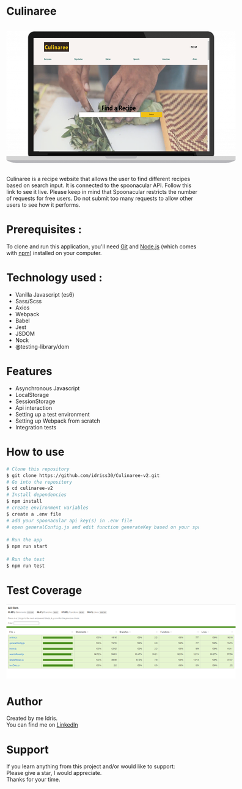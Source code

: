 # Culinaree

<img
  src="./src/assets/img/finalCulinaree.png"
  alt="project image"
  style="display: inline-block; margin: 1rem auto; max-width: 600px; max-height:800px"/>

Culinaree is a recipe website that allows the user to find different recipes based on search input.
It is connected to the spoonacular API.
Follow this link to see it live.
Please keep in mind that Spoonacular restricts the number of requests for free users.
Do not submit too many requests to allow other users to see how it performs.

# Prerequisites :

To clone and run this application, you'll need [Git](https://git-scm.com) and [Node.js](https://nodejs.org/en/download/) (which comes with [npm](http://npmjs.com)) installed on your computer.

# Technology used :

- Vanilla Javascript (es6)
- Sass/Scss
- Axios
- Webpack
- Babel
- Jest
- JSDOM
- Nock
- @testing-library/dom

# Features

- Asynchronous Javascript
- LocalStorage
- SessionStorage
- Api interaction
- Setting up a test environment
- Setting up Webpack from scratch
- Integration tests

# How to use

```bash
# Clone this repository
$ git clone https://github.com/idriss30/Culinaree-v2.git
# Go into the repository
$ cd culinaree-v2
# Install dependencies
$ npm install
# create environment variables
$ create a .env file
# add your spoonacular api key(s) in .env file
# open generalConfig.js and edit function generateKey based on your spoonacular key(s) name.

# Run the app
$ npm run start

# Run the test
$ npm run test

```

# Test Coverage

<img
  src="./src/assets/img/culinaree-coverage.png"
  alt="coverage img"
  style="display: inline-block; margin: 0 auto; max-width: 600px; max-height:800px"/>

# Author

Created by me Idris.</br>
You can find me on <a href="https://www.linkedin.com/in/idrissciss/"  target="_blank"
              rel="noopener noreferrer">LinkedIn</a>

# Support

If you learn anything from this project and/or would like to support:</br>
Please give a star, I would appreciate.</br>
Thanks for your time.
